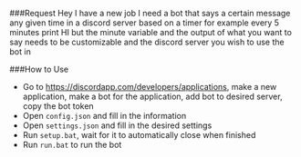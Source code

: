 ###Request
Hey
I have a new job
I need a bot that says a certain message any given time in a discord server based on a timer
for example every 5 minutes print HI
but the minute variable and the output of what you want to say needs to be customizable
and the discord server you wish to use the bot in

###How to Use
- Go to https://discordapp.com/developers/applications, make a new application, make a bot for the application, add bot to desired server, copy the bot token
- Open `config.json` and fill in the information
- Open `settings.json` and fill in the desired settings
- Run `setup.bat`, wait for it to automatically close when finished
- Run `run.bat` to run the bot